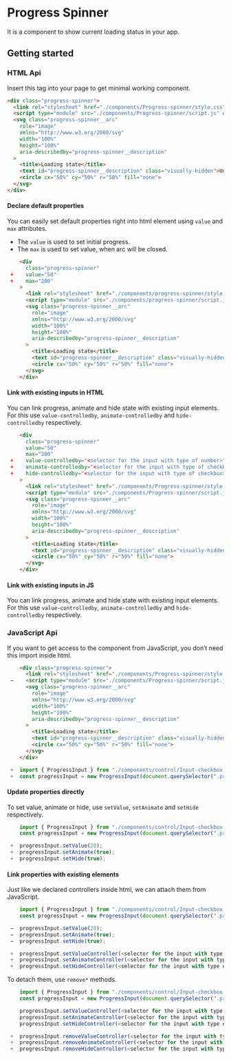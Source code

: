 # Progress Spinner

It is a component to show current loading status in your app.

## Getting started

### HTML Api

Insert this tag into your page to get minimal working component.

```html
<div class="progress-spinner">
  <link rel="stylesheet" href="./components/Progress-spinner/style.css">
  <script type="module" src="./components/Progress-spinner/script.js" defer></script>
  <svg class="progress-spinner__arc"
    role="image"
    xmlns="http://www.w3.org/2000/svg"
    width="100%"
    height="100%"
    aria-describedby="progress-spinner__description"
  >
    <title>Loading state</title>
    <text id="progress-spinner__description" class="visually-hidden">Uninitialized</text>
    <circle cx="50%" cy="50%" r="50%" fill="none">
  </svg>
</div>
```

#### Declare default properties

You can easily set default properties right into html element using `value` and `max` attributes.
- The `value` is used to set initial progress.
- The `max` is used to set value, when arc will be closed.

```html
    <div 
      class="progress-spinner"
 +    value="50"
 +    max="200"
    >
      <link rel="stylesheet" href="./components/progress-spinner/style.css">
      <script type="module" src="./components/progress-spinner/script.js" defer></script>
      <svg class="progress-spinner__arc"
        role="image"
        xmlns="http://www.w3.org/2000/svg"
        width="100%"
        height="100%"
        aria-describedby="progress-spinner__description"
      >
        <title>Loading state</title>
        <text id="progress-spinner__description" class="visually-hidden">Uninitialized</text>
        <circle cx="50%" cy="50%" r="50%" fill="none">
      </svg>
    </div>
```

#### Link with existing inputs in HTML

You can link progress, animate and hide state with existing input elements. For this use `value-controlledby`, `animate-controlledby` and `hide-controlledby` respectively.

```html
    <div 
      class="progress-spinner"
      value="50"
      max="200"
 +    value-controlledby="<selector for the input with type of number>"
 +    animate-controlledby="<selector for the input with type of checkbox>"
 +    hide-controlledby="<selector for the input with type of checkbox>"
    >
      <link rel="stylesheet" href="./components/Progress-spinner/style.css">
      <script type="module" src="./components/Progress-spinner/script.js" defer></script>
      <svg class="progress-spinner__arc"
        role="image"
        xmlns="http://www.w3.org/2000/svg"
        width="100%"
        height="100%"
        aria-describedby="progress-spinner__description"
      >
        <title>Loading state</title>
        <text id="progress-spinner__description" class="visually-hidden">Uninitialized</text>
        <circle cx="50%" cy="50%" r="50%" fill="none">
      </svg>
    </div>
```

#### Link with existing inputs in JS

You can link progress, animate and hide state with existing input elements. For this use `value-controlledby`, `animate-controlledby` and `hide-controlledby` respectively.

### JavaScript Api

If you want to get access to the component from JavaScript, you don’t need this import inside html.

```html
    <div class="progress-spinner">
      <link rel="stylesheet" href="./components/Progress-spinner/style.css">
 −    <script type="module" src="./components/Progress-spinner/script.js" defer></script>
      <svg class="progress-spinner__arc"
        role="image"
        xmlns="http://www.w3.org/2000/svg"
        width="100%"
        height="100%"
        aria-describedby="progress-spinner__description"
      >
        <title>Loading state</title>
        <text id="progress-spinner__description" class="visually-hidden">Uninitialized</text>
        <circle cx="50%" cy="50%" r="50%" fill="none">
      </svg>
    </div>
```

```js
 +  import { ProgressInput } from "./components/control/Input-checkbox.js";
 +  const progressInput = new ProgressInput(document.querySelector(".progress-spinner"));
```

#### Update properties directly

To set value, animate or hide, use `setValue`, `setAnimate` and `setHide` respectively.

```js
    import { ProgressInput } from "./components/control/Input-checkbox.js";
    const progressInput = new ProgressInput(document.querySelector(".progress-spinner"));

 +  progressInput.setValue(20);
 +  progressInput.setAnimate(true);
 +  progressInput.setHide(true);
```

#### Link properties with existing elements

Just like we declared controllers inside html, we can attach them from JavaScript.

```js
    import { ProgressInput } from "./components/control/Input-checkbox.js";
    const progressInput = new ProgressInput(document.querySelector(".progress-spinner"));

 −  progressInput.setValue(20);
 −  progressInput.setAnimate(true);
 −  progressInput.setHide(true);

 +  progressInput.setValueController(<selector for the input with type of number>);
 +  progressInput.setAnimateController(<selector for the input with type of checkbox>);
 +  progressInput.setHideController(<selector for the input with type of checkbox>);
```

To detach them, use `remove*` methods.

```js
    import { ProgressInput } from "./components/control/Input-checkbox.js";
    const progressInput = new ProgressInput(document.querySelector(".progress-spinner"));

    progressInput.setValueController(<selector for the input with type of number>);
    progressInput.setAnimateController(<selector for the input with type of checkbox>);
    progressInput.setHideController(<selector for the input with type of checkbox>);

 +  progressInput.removeValueController(<selector for the input with type of number>);
 +  progressInput.removeAnimateController(<selector for the input with type of checkbox>);
 +  progressInput.removeHideController(<selector for the input with type of checkbox>);
```

